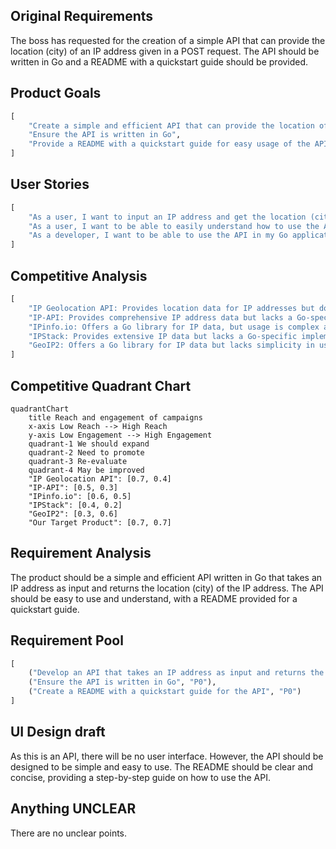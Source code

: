 ## Original Requirements
The boss has requested for the creation of a simple API that can provide the location (city) of an IP address given in a POST request. The API should be written in Go and a README with a quickstart guide should be provided.

## Product Goals
```python
[
    "Create a simple and efficient API that can provide the location of an IP address",
    "Ensure the API is written in Go",
    "Provide a README with a quickstart guide for easy usage of the API"
]
```

## User Stories
```python
[
    "As a user, I want to input an IP address and get the location (city) in return",
    "As a user, I want to be able to easily understand how to use the API through a README",
    "As a developer, I want to be able to use the API in my Go applications"
]
```

## Competitive Analysis
```python
[
    "IP Geolocation API: Provides location data for IP addresses but does not provide a Go-specific implementation",
    "IP-API: Provides comprehensive IP address data but lacks a Go-specific implementation",
    "IPinfo.io: Offers a Go library for IP data, but usage is complex and not beginner-friendly",
    "IPStack: Provides extensive IP data but lacks a Go-specific implementation and is not beginner-friendly",
    "GeoIP2: Offers a Go library for IP data but lacks simplicity in usage"
]
```

## Competitive Quadrant Chart
```mermaid
quadrantChart
    title Reach and engagement of campaigns
    x-axis Low Reach --> High Reach
    y-axis Low Engagement --> High Engagement
    quadrant-1 We should expand
    quadrant-2 Need to promote
    quadrant-3 Re-evaluate
    quadrant-4 May be improved
    "IP Geolocation API": [0.7, 0.4]
    "IP-API": [0.5, 0.3]
    "IPinfo.io": [0.6, 0.5]
    "IPStack": [0.4, 0.2]
    "GeoIP2": [0.3, 0.6]
    "Our Target Product": [0.7, 0.7]
```

## Requirement Analysis
The product should be a simple and efficient API written in Go that takes an IP address as input and returns the location (city) of the IP address. The API should be easy to use and understand, with a README provided for a quickstart guide.

## Requirement Pool
```python
[
    ("Develop an API that takes an IP address as input and returns the location", "P0"),
    ("Ensure the API is written in Go", "P0"),
    ("Create a README with a quickstart guide for the API", "P0")
]
```

## UI Design draft
As this is an API, there will be no user interface. However, the API should be designed to be simple and easy to use. The README should be clear and concise, providing a step-by-step guide on how to use the API.

## Anything UNCLEAR
There are no unclear points.